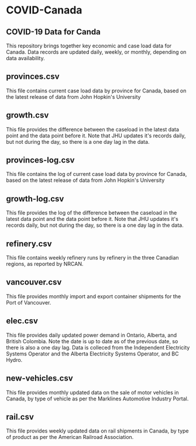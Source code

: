 # COVID-Canada
## COVID-19 Data for Canda
This repository brings together key economic and case load data for Canada. Data records are updated daily, weekly, or monthly, depending on data availability. 

## provinces.csv
This file contains current case load data by province for Canada, based on the latest release of data from John Hopkin's University

## growth.csv
This file provides the difference between the caseload in the latest data point and the data point before it. Note that JHU updates it's records daily, but not during the day, so there is a one day lag in the data.

## provinces-log.csv
This file contains the log of current case load data by province for Canada, based on the latest release of data from John Hopkin's University

## growth-log.csv
This file provides the log of the difference between the caseload in the latest data point and the data point before it. Note that JHU updates it's records daily, but not during the day, so there is a one day lag in the data.

## refinery.csv
This file contains weekly refinery runs by refinery in the three Canadian regions, as reported by NRCAN.

## vancouver.csv
This file provides monthly import and export container shipments for the Port of Vancouver.

## elec.csv
This file provides daily updated power demand in Ontario, Alberta, and British Colombia. Note the date is up to date as of the previous date, so there is also a one day lag. Data is colleced from the Independent Electricity Systems Operator and the Alberta Electricity Systems Operator, and BC Hydro.

## new-vehicles.csv
This file provides monthly updated data on the sale of motor vehicles in Canada, by type of vehicle as per the Marklines Automotive Industry Portal.

## rail.csv
This file provides weekly updated data on rail shipments in Canada, by type of product as per the American Railroad Association.
